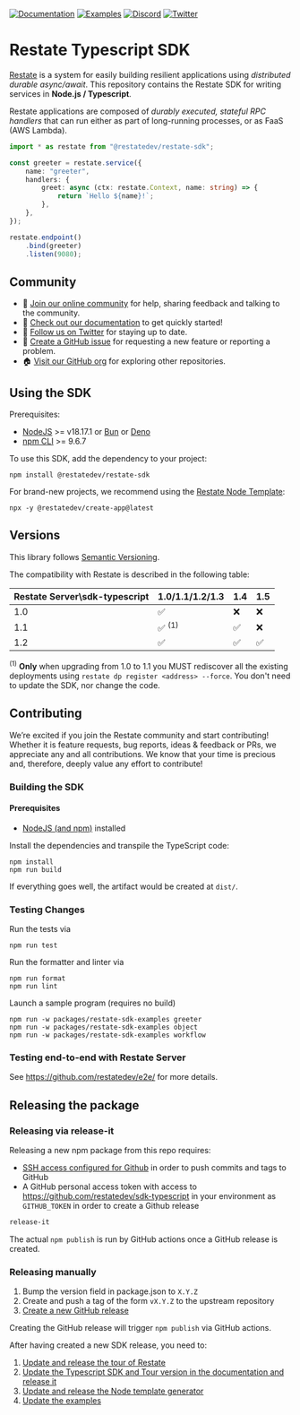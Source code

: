 [![Documentation](https://img.shields.io/badge/doc-reference-blue)](https://docs.restate.dev)
[![Examples](https://img.shields.io/badge/view-examples-blue)](https://github.com/restatedev/examples)
[![Discord](https://img.shields.io/discord/1128210118216007792?logo=discord)](https://discord.gg/skW3AZ6uGd)
[![Twitter](https://img.shields.io/twitter/follow/restatedev.svg?style=social&label=Follow)](https://twitter.com/intent/follow?screen_name=restatedev)

# Restate Typescript SDK

[Restate](https://restate.dev/) is a system for easily building resilient applications using *distributed durable async/await*. This repository contains the Restate SDK for writing services in **Node.js / Typescript**.

Restate applications are composed of *durably executed, stateful RPC handlers* that can run either
as part of long-running processes, or as FaaS (AWS Lambda).

```typescript
import * as restate from "@restatedev/restate-sdk";

const greeter = restate.service({
    name: "greeter",
    handlers: {
        greet: async (ctx: restate.Context, name: string) => {
            return `Hello ${name}!`;
        },
    },
});

restate.endpoint()
    .bind(greeter)
    .listen(9080);
```

## Community

* 🤗️ [Join our online community](https://discord.gg/skW3AZ6uGd) for help, sharing feedback and talking to the community.
* 📖 [Check out our documentation](https://docs.restate.dev) to get quickly started!
* 📣 [Follow us on Twitter](https://twitter.com/restatedev) for staying up to date.
* 🙋 [Create a GitHub issue](https://github.com/restatedev/sdk-typescript/issues) for requesting a new feature or reporting a problem.
* 🏠 [Visit our GitHub org](https://github.com/restatedev) for exploring other repositories.

## Using the SDK

Prerequisites:
- [NodeJS](https://nodejs.org/en/) >= v18.17.1 or [Bun](https://bun.sh/docs/installation) or [Deno](https://deno.land/#installation)
- [npm CLI](https://docs.npmjs.com/downloading-and-installing-node-js-and-npm) >= 9.6.7

To use this SDK, add the dependency to your project:
```shell
npm install @restatedev/restate-sdk
```

For brand-new projects, we recommend using the [Restate Node Template](https://github.com/restatedev/node-template-generator):
```shell
npx -y @restatedev/create-app@latest
```

## Versions

This library follows [Semantic Versioning](https://semver.org/).

The compatibility with Restate is described in the following table:

| Restate Server\sdk-typescript | 1.0/1.1/1.2/1.3  | 1.4 | 1.5 |
|-------------------------------|------------------|-----|-----|
| 1.0                           | ✅                | ❌   | ❌   |
| 1.1                           | ✅ <sup>(1)</sup> | ✅   | ❌   |
| 1.2                           | ✅                | ✅   | ✅   |

<sup>(1)</sup> **Only** when upgrading from 1.0 to 1.1 you MUST rediscover all the existing deployments using `restate dp register <address> --force`. You don't need to update the SDK, nor change the code.

## Contributing

We’re excited if you join the Restate community and start contributing!
Whether it is feature requests, bug reports, ideas & feedback or PRs, we appreciate any and all contributions.
We know that your time is precious and, therefore, deeply value any effort to contribute!

### Building the SDK

#### Prerequisites
- [NodeJS (and npm)](https://nodejs.org) installed

Install the dependencies and transpile the TypeScript code:
```shell
npm install
npm run build
```

If everything goes well, the artifact would be created at `dist/`.

### Testing Changes

Run the tests via
```shell
npm run test
```

Run the formatter and linter via
```shell
npm run format
npm run lint
```

Launch a sample program (requires no build)
```shell
npm run -w packages/restate-sdk-examples greeter
npm run -w packages/restate-sdk-examples object
npm run -w packages/restate-sdk-examples workflow
```

### Testing end-to-end with Restate Server

See https://github.com/restatedev/e2e/ for more details.

## Releasing the package

### Releasing via release-it

Releasing a new npm package from this repo requires:

* [SSH access configured for Github](https://docs.github.com/en/authentication/connecting-to-github-with-ssh) in order to push commits and tags to GitHub
* A GitHub personal access token with access to https://github.com/restatedev/sdk-typescript in your environment as `GITHUB_TOKEN` in order to create a Github release

```bash
release-it
```

The actual `npm publish` is run by GitHub actions once a GitHub release is created.

### Releasing manually

1. Bump the version field in package.json to `X.Y.Z`
2. Create and push a tag of the form `vX.Y.Z` to the upstream repository
3. [Create a new GitHub release](https://github.com/restatedev/sdk-typescript/releases)

Creating the GitHub release will trigger `npm publish` via GitHub actions.

After having created a new SDK release, you need to:

1. [Update and release the tour of Restate](https://github.com/restatedev/tour-of-restate-typescript#upgrading-typescript-sdk)
2. [Update the Typescript SDK and Tour version in the documentation and release it](https://github.com/restatedev/documentation#upgrading-typescript-sdk-version)
3. [Update and release the Node template generator](https://github.com/restatedev/node-template-generator#upgrading-typescript-sdk)
4. [Update the examples](https://github.com/restatedev/examples#upgrading-the-sdk-dependency-for-restate-developers)

